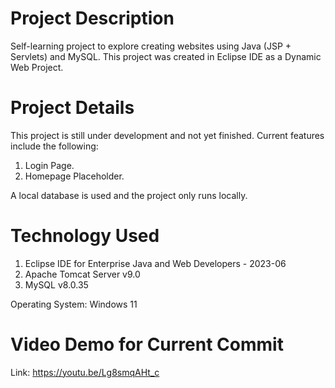 # Project Description
Self-learning project to explore creating websites using Java (JSP + Servlets) and MySQL. This project was created in Eclipse IDE as a Dynamic Web Project.

# Project Details
This project is still under development and not yet finished. Current features include the following:
1. Login Page.
2. Homepage Placeholder.

A local database is used and the project only runs locally.

# Technology Used
1. Eclipse IDE for Enterprise Java and Web Developers - 2023-06
2. Apache Tomcat Server v9.0
3. MySQL v8.0.35

Operating System: Windows 11

# Video Demo for Current Commit
Link: https://youtu.be/Lg8smqAHt_c 
